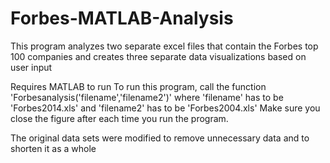 # Forbes-MATLAB-Analysis
This program analyzes two separate excel files that contain the Forbes top 100 companies and creates three separate data visualizations based on user input 

Requires MATLAB to run
To run this program, call the function 'Forbesanalysis('filename','filename2')' 
where 'filename' has to be 'Forbes2014.xls' and 'filename2' has to be 'Forbes2004.xls'
Make sure you close the figure after each time you run the program.

The original data sets were modified to remove unnecessary data and to shorten it as a whole
